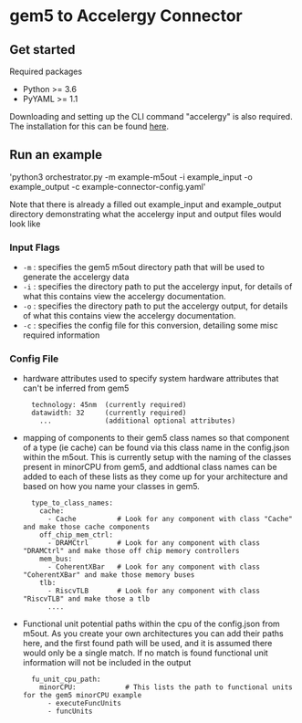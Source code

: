 # gem5 to Accelergy Connector

## Get started
Required packages
- Python >= 3.6
- PyYAML >= 1.1

Downloading and setting up the CLI command "accelergy" is also required. The installation for this can be found [here](https://github.com/Accelergy-Project/accelergy).

## Run an example
'python3 orchestrator.py -m example-m5out -i example_input -o example_output -c example-connector-config.yaml'

Note that there is already a filled out example_input and example_output directory demonstrating what the accelergy input and output files would look like

### Input Flags
- ```-m``` : specifies the gem5 m5out directory path that will be used to generate the accelergy data
- ```-i``` : specifies the directory path to put the accelergy input, for details of what this contains view the accelergy documentation.
- ```-o``` : specifies the directory path to put the accelergy output, for details of what this contains view the accelergy documentation.
- ```-c``` : specifies the config file for this conversion, detailing some misc required information

### Config File
  - hardware attributes used to specify system hardware attributes that can't be inferred from gem5
    ```
      technology: 45nm  (currently required)
      datawidth: 32     (currently required)
        ...             (additional optional attributes)
    ```
  - mapping of components to their gem5 class names so that component of a type (ie cache) can be found via this class name in the config.json within the m5out. This is currently setup with the naming of the classes present in minorCPU from gem5, and addtional class names can be added to each of these lists as they come up for your architecture and based on how you name your classes in gem5.
    ```
      type_to_class_names:
        cache:
          - Cache          # Look for any component with class "Cache" and make those cache components
        off_chip_mem_ctrl:
          - DRAMCtrl       # Look for any component with class "DRAMCtrl" and make those off chip memory controllers
        mem_bus:
          - CoherentXBar   # Look for any component with class "CoherentXBar" and make those memory buses
        tlb:
          - RiscvTLB       # Look for any component with class "RiscvTLB" and make those a tlb
          ....
    ```
  - Functional unit potential paths within the cpu of the config.json from m5out. As you create your own architectures you can add their paths here, and the first found path will be used, and it is assumed there would only be a single match. If no match is found functional unit information will not be included in the output
    ```
      fu_unit_cpu_path:
        minorCPU:            # This lists the path to functional units for the gem5 minorCPU example
          - executeFuncUnits
          - funcUnits
    ```
